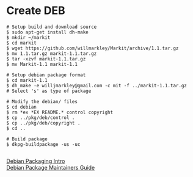 # Create DEB

```
# Setup build and download source
$ sudo apt-get install dh-make
$ mkdir ~/markit
$ cd markit
$ wget https://github.com/willmarkley/Markit/archive/1.1.tar.gz
$ mv 1.1.tar.gz markit-1.1.tar.gz
$ tar -xzvf markit-1.1.tar.gz
$ mv Markit-1.1 markit-1.1

# Setup debian package format
$ cd markit-1.1
$ dh_make -e willjmarkley@gmail.com -c mit -f ../markit-1.1.tar.gz         # Select 's' as type of package

# Modify the debian/ files
$ cd debian
$ rm *ex *EX README.* control copyright
$ cp ../pkg/deb/control .
$ cp ../pkg/deb/copyright .
$ cd ..

# Build package
$ dkpg-buildpackage -us -uc


```

[Debian Packaging Intro](https://wiki.debian.org/IntroDebianPackaging)  
[Debian Package Maintainers Guide](https://www.debian.org/doc/manuals/maint-guide/)  
